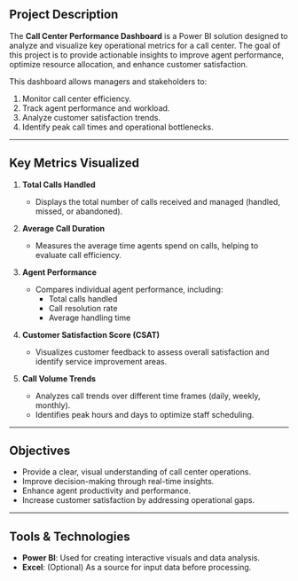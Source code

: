 ## Project Description  
The **Call Center Performance Dashboard** is a Power BI solution designed to analyze and visualize key operational metrics for a call center. The goal of this project is to provide actionable insights to improve agent performance, optimize resource allocation, and enhance customer satisfaction.  

This dashboard allows managers and stakeholders to:  
1. Monitor call center efficiency.  
2. Track agent performance and workload.  
3. Analyze customer satisfaction trends.  
4. Identify peak call times and operational bottlenecks.

---

## Key Metrics Visualized  
1. **Total Calls Handled**  
   - Displays the total number of calls received and managed (handled, missed, or abandoned).  

2. **Average Call Duration**  
   - Measures the average time agents spend on calls, helping to evaluate call efficiency.  

3. **Agent Performance**  
   - Compares individual agent performance, including:  
     - Total calls handled  
     - Call resolution rate  
     - Average handling time  

4. **Customer Satisfaction Score (CSAT)**  
   - Visualizes customer feedback to assess overall satisfaction and identify service improvement areas.  

5. **Call Volume Trends**  
   - Analyzes call trends over different time frames (daily, weekly, monthly).  
   - Identifies peak hours and days to optimize staff scheduling.  

---

## Objectives  
- Provide a clear, visual understanding of call center operations.  
- Improve decision-making through real-time insights.  
- Enhance agent productivity and performance.  
- Increase customer satisfaction by addressing operational gaps.  

---

## Tools & Technologies  
- **Power BI**: Used for creating interactive visuals and data analysis.  
- **Excel**: (Optional) As a source for input data before processing.  

